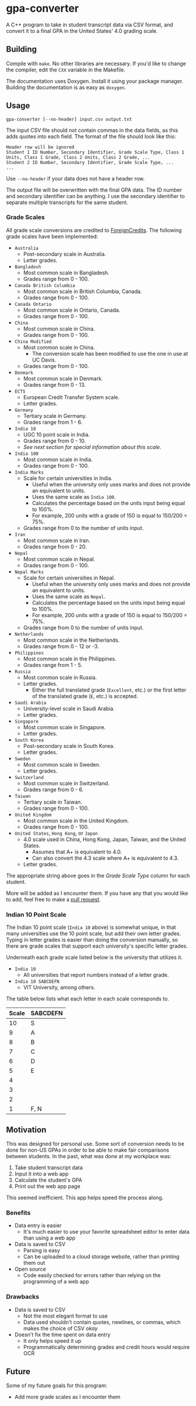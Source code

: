 # gpa-converter

A C++ program to take in student transcript data via CSV format, and convert it to a final GPA in the United States' 4.0 grading scale.

## Building

Compile with `make`.
No other libraries are necessary.
If you'd like to change the compiler, edit the `CXX` variable in the Makefile.

The documentation uses Doxygen. Install it using your package manager.
Building the documentation is as easy as `doxygen`.

## Usage

    gpa-converter [--no-header] input.csv output.txt

The input CSV file should not contain commas in the data fields, as this adds quotes into each field.
The format of the file should look like this:

    Header row will be ignored
    Student 1 ID Number, Secondary Identifier, Grade Scale Type, Class 1 Units, Class 1 Grade, Class 2 Units, Class 2 Grade, ...
    Student 2 ID Number, Secondary Identifier, Grade Scale Type, ...
    ...

Use `--no-header` if your data does not have a header row.

The output file will be overwritten with the final GPA data.
The ID number and secondary identifier can be anything.
I use the secondary identifier to separate multiple transcripts for the same student.

### Grade Scales

All grade scale conversions are credited to [ForeignCredits](http://www.foreigncredits.com/Resources/Grade-Conversion/).
The following grade scales have been implemented:

* `Australia`
    * Post-secondary scale in Australia.
    * Letter grades.
* `Bangladesh`
    * Most common scale in Bangladesh.
    * Grades range from 0 - 100.
* `Canada British Columbia`
    * Most common scale in British Columbia, Canada.
    * Grades range from 0 - 100.
* `Canada Ontario`
    * Most common scale in Ontario, Canada.
    * Grades range from 0 - 100.
* `China`
    * Most common scale in China.
    * Grades range from 0 - 100.
* `China Modified`
    * Most common scale in China.
        * The conversion scale has been modified to use the one in use at UC Davis.
    * Grades range from 0 - 100.
* `Denmark`
    * Most common scale in Denmark.
    * Grades range from 0 - 13.
* `ECTS`
    * European Credit Transfer System scale.
    * Letter grades.
* `Germany`
    * Tertiary scale in Germany.
    * Grades range from 1 - 6.
* `India 10`
    * UGC 10 point scale in India.
    * Grades range from 0 - 10.
    * *See next section for special information about this scale.*
* `India 100`
    * Most common scale in India.
    * Grades range from 0 - 100.
* `India Marks`
    * Scale for certain universities in India.
        * Useful when the university only uses marks and does not provide an equivalent to units.
        * Uses the same scale as `India 100`.
        * Calculates the percentage based on the units input being equal to 100%.
        * For example, 200 units with a grade of 150 is equal to 150/200 = 75%.
    * Grades range from 0 to the number of units input.
* `Iran`
    * Most common scale in Iran.
    * Grades range from 0 - 20.
* `Nepal`
    * Most common scale in Nepal.
    * Grades range from 0 - 100.
* `Nepal Marks`
    * Scale for certain universities in Nepal.
        * Useful when the university only uses marks and does not provide an equivalent to units.
        * Uses the same scale as `Nepal`.
        * Calculates the percentage based on the units input being equal to 100%.
        * For example, 200 units with a grade of 150 is equal to 150/200 = 75%.
    * Grades range from 0 to the number of units input.
* `Netherlands`
    * Most common scale in the Netherlands.
    * Grades range from 0 - 12 or -3.
* `Philippines`
    * Most common scale in the Philippines.
    * Grades range from 1 - 5.
* `Russia`
    * Most common scale in Russia.
    * Letter grades.
        * Either the full translated grade (`Excellent`, etc.) or the first letter of the translated grade (`E`, etc.) is accepted.
* `Saudi Arabia`
    * University-level scale in Saudi Arabia.
    * Letter grades.
* `Singapore`
    * Most common scale in Singapore.
    * Letter grades.
* `South Korea`
    * Post-secondary scale in South Korea.
    * Letter grades.
* `Sweden`
    * Most common scale in Sweden.
    * Letter grades.
* `Switzerland`
    * Most common scale in Switzerland.
    * Grades range from 0 - 6.
* `Taiwan`
    * Tertiary scale in Taiwan.
    * Grades range from 0 - 100.
* `United Kingdom`
    * Most common scale in the United Kingdom.
    * Grades range from 0 - 100.
* `United States`, `Hong Kong`, or `Japan`
    * 4.0 scale used in China, Hong Kong, Japan, Taiwan, and the United States.
        * Assumes that A+ is equivalent to 4.0.
        * Can also convert the 4.3 scale where A+ is equivalent to 4.3.
    * Letter grades.

The appropriate string above goes in the *Grade Scale Type* column for each student.

More will be added as I encounter them.
If you have any that you would like to add, feel free to make a [pull request](https://github.com/jlperona/gpa-converter/pulls).

### Indian 10 Point Scale

The Indian 10 point scale (`India 10` above) is somewhat unique, in that many universities use the 10 point scale, but add their own letter grades.
Typing in letter grades is easier than doing the conversion manually, so there are grade scales that support each university's specific letter grades.

Underneath each grade scale listed below is the university that utilizes it.

* `India 10`
    * All universities that report numbers instead of a letter grade.
* `India 10 SABCDEFN`
    * VIT University, among others.

The table below lists what each letter in each scale corresponds to.

| Scale | SABCDEFN |
|-------|----------|
| 10    | S        |
| 9     | A        |
| 8     | B        |
| 7     | C        |
| 6     | D        |
| 5     | E        |
| 4     |          |
| 3     |          |
| 2     |          |
| 1     | F, N     |

## Motivation

This was designed for personal use.
Some sort of conversion needs to be done for non-US GPAs in order to be able to make fair comparisons between students.
In the past, what was done at my workplace was:

1. Take student transcript data
2. Input it into a web app
3. Calculate the student's GPA
4. Print out the web app page

This seemed inefficient. This app helps speed the process along.

### Benefits

* Data entry is easier
    * It's much easier to use your favorite spreadsheet editor to enter data than using a web app
* Data is saved to CSV
    * Parsing is easy
    * Can be uploaded to a cloud storage website, rather than printing them out
* Open source
    * Code easily checked for errors rather than relying on the programming of a web app

### Drawbacks

* Data is saved to CSV
    * Not the most elegant format to use
    * Data used shouldn't contain quotes, newlines, or commas, which makes the choice of CSV *okay*
* Doesn't fix the time spent on data entry
    * It only helps speed it up
    * Programmatically determining grades and credit hours would require OCR

## Future

Some of my future goals for this program:

* Add more grade scales as I encounter them
